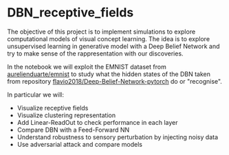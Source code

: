 # DBN_receptive_fields

The objective of this project is to implement simulations to explore computational models of visual concept learning.
The idea is to explore unsupervised learning in generative model with a Deep Belief Network and try to make sense of the rappresentation with our discoveries. 

In the notebook we will exploit the EMNIST dataset from [aurelienduarte/emnist](https://github.com/aurelienduarte/emnist)
to study what the hidden states of the DBN taken from repository [flavio2018/Deep-Belief-Network-pytorch](https://raw.githubusercontent.com/flavio2018/Deep-Belief-Network-pytorch/master/)
do or "recognise".

In particular we will:
- Visualize receptive fields
- Visualize clustering representation
- Add Linear-ReadOut to check performance in each layer
- Compare DBN with a Feed-Forward NN
- Understand robustness to sensory perturbation by injecting noisy data
- Use adversarial attack and compare models

